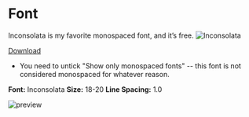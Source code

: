 # Font

Inconsolata is my favorite monospaced font, and it’s free.
![Inconsolata](http://www.levien.com/type/myfonts/incoshow.png)

[Download](http://www.levien.com/type/myfonts/Inconsolata.otf)

- You need to untick "Show only monospaced fonts" -- this font is not considered monospaced for whatever reason.

**Font:** Inconsolata
**Size:** 18-20
**Line Spacing:** 1.0

![preview](https://i.imgur.com/mXiZPZR.png)